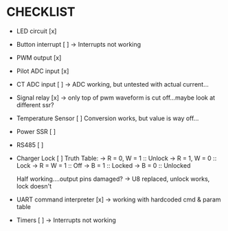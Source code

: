 # CHECKLIST

- LED circuit [x]
- Button interrupt [ ]
	-> Interrupts not working
- PWM output [x]
- Pilot ADC input [x]
- CT ADC input [ ]
	-> ADC working, but untested with actual current...
- Signal relay [x]
	-> only top of pwm waveform is cut off...maybe look at different ssr?
- Temperature Sensor [ ]
	Conversion works, but value is way off...
- Power SSR [ ]
- RS485 [ ]
- Charger Lock [ ]
	Truth Table:
	-> R = 0, W = 1 :: Unlock
	-> R = 1, W = 0 :: Lock
	-> R = W = 1 :: Off
	-> B = 1 :: Locked
	-> B = 0 :: Unlocked
	
	Half working....output pins damaged? -> U8 replaced, unlock works, lock doesn't
- UART command interpreter [x]
	-> working with hardcoded cmd & param table
- Timers [ ]
	-> Interrupts not working